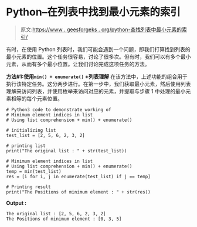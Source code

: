 # Python–在列表中找到最小元素的索引

> 原文:[https://www . geesforgeks . org/python-查找列表中最小元素的索引/](https://www.geeksforgeeks.org/python-find-the-index-of-minimum-element-in-list/)

有时，在使用 Python 列表时，我们可能会遇到一个问题，即我们打算找到列表的最小元素的位置。这个任务很容易，讨论了很多次。但有时，我们可以有多个最小元素，从而有多个最小位置。让我们讨论完成这项任务的方法。

**方法#1:使用`min() + enumerate()` +列表理解**
在该方法中，上述功能的组合用于执行该特定任务。这分两步进行。在第一步中，我们获取最小元素，然后使用列表理解来访问列表，并使用枚举来访问对应的元素，并提取与步骤 1 中处理的最小元素相等的每个元素位置。

```
# Python3 code to demonstrate working of
# Minimum element indices in list
# Using list comprehension + min() + enumerate()

# initializing list
test_list = [2, 5, 6, 2, 3, 2]

# printing list
print("The original list : " + str(test_list))

# Minimum element indices in list
# Using list comprehension + min() + enumerate()
temp = min(test_list)
res = [i for i, j in enumerate(test_list) if j == temp]

# Printing result
print("The Positions of minimum element : " + str(res))
```

**Output :**

```
The original list : [2, 5, 6, 2, 3, 2]
The Positions of minimum element : [0, 3, 5]

```
